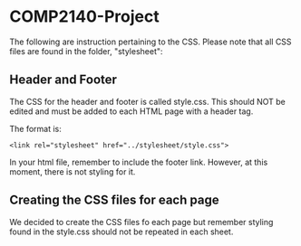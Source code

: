 # COMP2140-Project

The following are instruction pertaining to the CSS. Please note that all CSS files are found in the folder, "stylesheet":

## Header and Footer

The CSS for the header and footer is called style.css. This should NOT be edited and must be added to each HTML page with a header tag. 

The format is:  

```
<link rel="stylesheet" href="../stylesheet/style.css"> 
```

In your html file, remember to include the footer link. However, at this moment, there is not styling for it.

## Creating the CSS files for each page

We decided to create the CSS files fo each page but remember styling found in the style.css should not be repeated in each sheet. 

